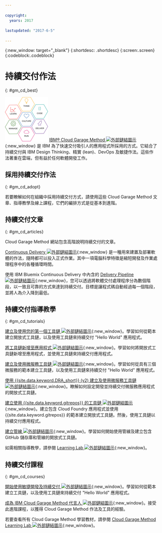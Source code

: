 ```yaml
---

copyright:
  years: 2017

lastupdated: "2017-6-5"

---
```

<!-- Copyright info at top of file: REQUIRED
    The copyright info is YAML content that must occur at the top of the MD file, before attributes are listed.
    It must be surrounded by 3 dashes.
    The value "years" can contain just one year or a two years separated by a comma. (years: 2014, 2016)
    Indentation as per the previous template must be preserved.
-->

{:new_window: target="_blank"}
{:shortdesc: .shortdesc}
{:screen:.screen}
{:codeblock:.codeblock}

# 持續交付作法
{: #gm_cd_best}

![Garage Method 階段](images/garage_method_phases.png) [IBM&reg; Cloud Garage Method ![外部鏈結圖示](../../icons/launch-glyph.svg "外部鏈結圖示")](https://www.ibm.com/devops/method){:new_window} 是 IBM 為了快速交付吸引人的應用程式所採用的方式。它結合了持續交付與 IBM Design Thinking、精實 (lean)、DevOps 及敏捷作法。這些作法著重在雲端，但有益於任何軟體開發工作。


## 採用持續交付作法
{: #gm_cd_adopt}

若要瞭解如何在組織中採用持續交付方式，請使用這些 Cloud Garage Method 文章、指導教學及線上課程，它們的編排方式是從基本到進階。

## 持續交付文章
{: #gm_cd_articles}

Cloud Garage Method 網站包含高階說明持續交付的文章。

[Continuous Delivery ![外部鏈結圖示](../../icons/launch-glyph.svg "外部鏈結圖示")](https://www.ibm.com/devops/method/content/deliver/tool_continuous_delivery/){:new_window} 是一種用來建置及部署軟體的作法，隨時都可以投入正式作業。其中一項電腦科學特徵是縮短開發及作業處理程序中的各種循環時間。

使用 IBM Bluemix Continuous Delivery 中內含的 [Delivery Pipeline ![外部鏈結圖示](../../icons/launch-glyph.svg "外部鏈結圖示")](https://www.ibm.com/devops/method/content/deliver/tool_delivery_pipeline/){:new_window}，您可以透過將軟體交付處理程序分為數個階段，以一致且可靠的方式來達到持續交付。目標是讓程式碼自動經過每一個階段，並將人為介入降到最低。

## 持續交付指導教學
{: #gm_cd_tutorials}

[建立及使用您的第一個工具鏈 ![外部鏈結圖示](../../icons/launch-glyph.svg "外部鏈結圖示")](https://www.ibm.com/devops/method/tutorials/tutorial_toolchain_flow){:new_window}。學習如何從範本建立開放式工具鏈，以及使用工具鏈來持續交付 "Hello World" 應用程式。

[將工具鏈新增至應用程式 ![外部鏈結圖示](../../icons/launch-glyph.svg "外部鏈結圖示")](https://www.ibm.com/devops/method/tutorials/tutorial_app_to_toolchain?=task1){:new_window}。學習如何將開放式工具鏈新增至應用程式，並使用工具鏈來持續交付應用程式。

[建立及使用微服務工具鏈 ![外部鏈結圖示](../../icons/launch-glyph.svg "外部鏈結圖示")](https://www.ibm.com/devops/method/tutorials/tutorial_toolchain_microservices){:new_window}。學習如何從具有三個微服務的範本建立工具鏈，以及使用工具鏈來持續交付 "Hello World" 應用程式。

[使用 {{site.data.keyword.DRA_short}} (v2) 建立及使用微服務工具鏈 ![外部鏈結圖示](../../icons/launch-glyph.svg "外部鏈結圖示")](https://www.ibm.com/devops/method/tutorials/tutorial_toolchain_microservices_cd?task=1){:new_window}。瞭解如何設定開發並持續交付微服務應用程式的開放式工具鏈。

[建立使用 {{site.data.keyword.gitrepos}} 的工具鏈 ![外部鏈結圖示](../../icons/launch-glyph.svg "外部鏈結圖示")](https://www.ibm.com/devops/method/tutorials/tutorial_toolchain_cfv2){:new_window}。建立包含 Cloud Foundry 應用程式並使用 {{site.data.keyword.gitrepos}} 的範本建立開放式工具鏈。然後，使用工具鏈以持續交付應用程式。

[建立管線 ![外部鏈結圖示](../../icons/launch-glyph.svg "外部鏈結圖示")](https://www.ibm.com/devops/method/tutorials/tutorial_first_pipeline){:new_window}。學習如何開始使用管線及建立包含 GitHub 儲存庫和管線的開放式工具鏈。

如需相關指導教學，請參閱 [Learning Lab ![外部鏈結圖示](../../icons/launch-glyph.svg "外部鏈結圖示")](https://www.ibm.com/devops/method/category/courses){:new_window}。

## 持續交付課程
{: #gm_cd_courses}

[開始使用敏捷開發及持續交付 ![外部鏈結圖示](../../icons/launch-glyph.svg "外部鏈結圖示")](https://www.ibm.com/devops/method/content/course/get_started_agile_cd){:new_window}。學習如何從範本建立工具鏈，以及使用工具鏈來持續交付 "Hello World" 應用程式。

[成為 IBM Cloud Garage Method 代言人 ![外部鏈結圖示](../../icons/launch-glyph.svg "外部鏈結圖示")](https://www.ibm.com/devops/method/content/course/gm_advocate){:new_window}。接受此進階課程，以獲得 Cloud Garage Method 作法及工具的經驗。

若要查看所有 Cloud Garage Method 學習教材，請參閱 [Cloud Garage Method Learning Lab ![外部鏈結圖示](../../icons/launch-glyph.svg "外部鏈結圖示")](https://www.ibm.com/devops/method/category/courses){:new_window}。
